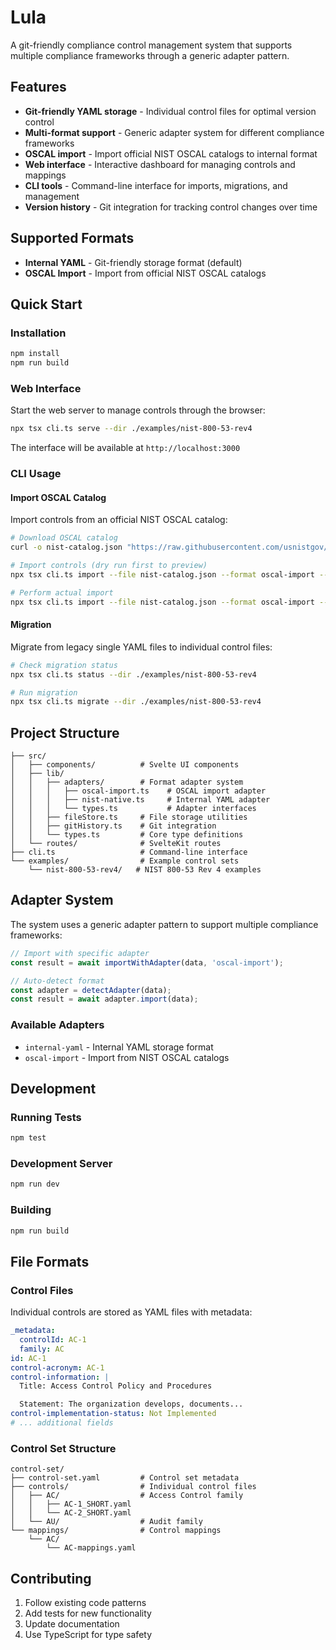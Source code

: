 # Lula 

A git-friendly compliance control management system that supports multiple compliance frameworks through a generic adapter pattern.

## Features

- **Git-friendly YAML storage** - Individual control files for optimal version control
- **Multi-format support** - Generic adapter system for different compliance frameworks
- **OSCAL import** - Import official NIST OSCAL catalogs to internal format
- **Web interface** - Interactive dashboard for managing controls and mappings
- **CLI tools** - Command-line interface for imports, migrations, and management
- **Version history** - Git integration for tracking control changes over time

## Supported Formats

- **Internal YAML** - Git-friendly storage format (default)
- **OSCAL Import** - Import from official NIST OSCAL catalogs

## Quick Start

### Installation

```bash
npm install
npm run build
```

### Web Interface

Start the web server to manage controls through the browser:

```bash
npx tsx cli.ts serve --dir ./examples/nist-800-53-rev4
```

The interface will be available at `http://localhost:3000`

### CLI Usage

#### Import OSCAL Catalog

Import controls from an official NIST OSCAL catalog:

```bash
# Download OSCAL catalog
curl -o nist-catalog.json "https://raw.githubusercontent.com/usnistgov/oscal-content/main/nist.gov/SP800-53/rev4/json/NIST_SP-800-53_rev4_catalog.json"

# Import controls (dry run first to preview)
npx tsx cli.ts import --file nist-catalog.json --format oscal-import --dry-run

# Perform actual import
npx tsx cli.ts import --file nist-catalog.json --format oscal-import --dir ./my-controls
```

#### Migration

Migrate from legacy single YAML files to individual control files:

```bash
# Check migration status
npx tsx cli.ts status --dir ./examples/nist-800-53-rev4

# Run migration
npx tsx cli.ts migrate --dir ./examples/nist-800-53-rev4
```

## Project Structure

```
├── src/
│   ├── components/          # Svelte UI components
│   ├── lib/
│   │   ├── adapters/        # Format adapter system
│   │   │   ├── oscal-import.ts    # OSCAL import adapter
│   │   │   ├── nist-native.ts     # Internal YAML adapter
│   │   │   └── types.ts           # Adapter interfaces
│   │   ├── fileStore.ts     # File storage utilities
│   │   ├── gitHistory.ts    # Git integration
│   │   └── types.ts         # Core type definitions
│   └── routes/              # SvelteKit routes
├── cli.ts                   # Command-line interface
└── examples/                # Example control sets
    └── nist-800-53-rev4/   # NIST 800-53 Rev 4 examples
```

## Adapter System

The system uses a generic adapter pattern to support multiple compliance frameworks:

```typescript
// Import with specific adapter
const result = await importWithAdapter(data, 'oscal-import');

// Auto-detect format
const adapter = detectAdapter(data);
const result = await adapter.import(data);
```

### Available Adapters

- `internal-yaml` - Internal YAML storage format
- `oscal-import` - Import from NIST OSCAL catalogs

## Development

### Running Tests

```bash
npm test
```

### Development Server

```bash
npm run dev
```

### Building

```bash
npm run build
```

## File Formats

### Control Files

Individual controls are stored as YAML files with metadata:

```yaml
_metadata:
  controlId: AC-1
  family: AC
id: AC-1
control-acronym: AC-1
control-information: |
  Title: Access Control Policy and Procedures

  Statement: The organization develops, documents...
control-implementation-status: Not Implemented
# ... additional fields
```

### Control Set Structure

```
control-set/
├── control-set.yaml         # Control set metadata
├── controls/                # Individual control files
│   ├── AC/                  # Access Control family
│   │   ├── AC-1_SHORT.yaml
│   │   └── AC-2_SHORT.yaml
│   └── AU/                  # Audit family
└── mappings/                # Control mappings
    └── AC/
        └── AC-mappings.yaml
```

## Contributing

1. Follow existing code patterns
2. Add tests for new functionality
3. Update documentation
4. Use TypeScript for type safety
